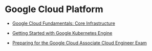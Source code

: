 # Google Cloud Platform

- [Google Cloud Fundamentals: Core Infrastructure](https://www.coursera.org/learn/gcp-fundamentals)  

- [Getting Started with Google Kubernetes Engine](https://www.coursera.org/learn/google-kubernetes-engine)    

- [Preparing for the Google Cloud Associate Cloud Engineer Exam](https://www.coursera.org/learn/preparing-cloud-associate-cloud-engineer-exam)  

